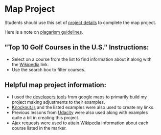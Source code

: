 Map Project
===============================

Students should use this set of [project details](https://classroom.udacity.com/nanodegrees/nd001/parts/00113454014/modules/271165859175462/lessons/2711658591239847/concepts/26906985370923#) to complete the map project.

Here is a note on  [plagarism guidelines](https://classroom.udacity.com/nanodegrees/nd001/parts/00113454014/modules/271165859175462/lessons/2711658591239847/concepts/425224f8-c05e-4a68-8daf-7db8bcfc0766#).

## "Top 10 Golf Courses in the U.S." Instructions:
* Select on a course from the list to find information about it along with the [Wikipedia](https://wikipedia.org/) link.
* Use the search box to filter courses.

## Helpful map project information:
* I used the [developers tools](https://developers.google.com/maps/) from google maps to primarily build my project making adjustments to their examples.
* [Knockout.js](http://knockoutjs.com/) and the listed examples were also used to create my links.
* Previous lessons from [Udacity](http://udacity.com/) were also used along with examples quite a bit in creating this project.
* Ajax requests were used to attain [Wikipedia](https://wikipedia.org/) information about each course listed in the marker.